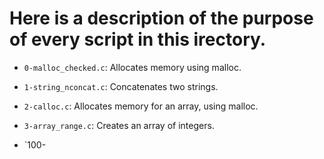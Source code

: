 # Here is a description of the purpose of every script in this irectory.


- `0-malloc_checked.c`: Allocates memory using malloc.

- `1-string_nconcat.c`: Concatenates two strings.

- `2-calloc.c`: Allocates memory for an array, using malloc.

- `3-array_range.c`: Creates an array of integers.

- `100-
